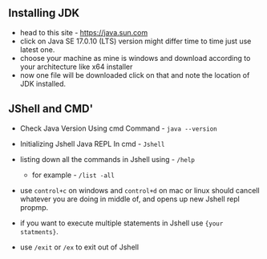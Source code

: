 ## Installing JDK
* head to this site - https://java.sun.com
* click on Java SE 17.0.10 (LTS) version might differ time to time just use latest one.
* choose your machine as mine is windows and download according to your architecture like x64 installer
* now one file will be downloaded click on that and note the location of JDK installed.
  
## JShell and CMD'
* Check Java Version Using cmd Command - `java --version`
* Initializing Jshell Java REPL In cmd - `Jshell`
* listing down all the commands in Jshell using - `/help`
    - for example -  `/list -all`

* use `control+c` on windows and `control+d` on mac or linux should cancell whatever you are doing in middle of, and opens up new Jshell repl propmp.
* if you want to execute multiple statements in Jshell use `{your statments}`.
* use `/exit` or `/ex` to exit out of Jshell
